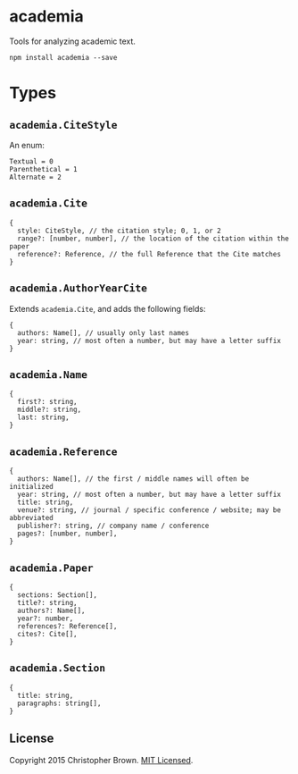# academia

Tools for analyzing academic text.

    npm install academia --save


# Types

## `academia.CiteStyle`

An enum:

    Textual = 0
    Parenthetical = 1
    Alternate = 2

## `academia.Cite`

    {
      style: CiteStyle, // the citation style; 0, 1, or 2
      range?: [number, number], // the location of the citation within the paper
      reference?: Reference, // the full Reference that the Cite matches
    }

## `academia.AuthorYearCite`

Extends `academia.Cite`, and adds the following fields:

    {
      authors: Name[], // usually only last names
      year: string, // most often a number, but may have a letter suffix
    }

## `academia.Name`

    {
      first?: string,
      middle?: string,
      last: string,
    }

## `academia.Reference`

    {
      authors: Name[], // the first / middle names will often be initialized
      year: string, // most often a number, but may have a letter suffix
      title: string,
      venue?: string, // journal / specific conference / website; may be abbreviated
      publisher?: string, // company name / conference
      pages?: [number, number],
    }

## `academia.Paper`

    {
      sections: Section[],
      title?: string,
      authors?: Name[],
      year?: number,
      references?: Reference[],
      cites?: Cite[],
    }

## `academia.Section`

    {
      title: string,
      paragraphs: string[],
    }


## License

Copyright 2015 Christopher Brown. [MIT Licensed](http://opensource.org/licenses/MIT).
